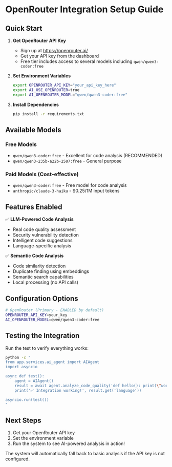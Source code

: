 # OpenRouter Integration Setup Guide

## Quick Start

1. **Get OpenRouter API Key**
   - Sign up at https://openrouter.ai/
   - Get your API key from the dashboard
   - Free tier includes access to several models including `qwen/qwen3-coder:free`

2. **Set Environment Variables**
   ```bash
   export OPENROUTER_API_KEY="your_api_key_here"
   export AI_USE_OPENROUTER=true
   export AI_OPENROUTER_MODEL="qwen/qwen3-coder:free"
   ```

3. **Install Dependencies**
   ```bash
   pip install -r requirements.txt
   ```

## Available Models

### Free Models
- `qwen/qwen3-coder:free` - Excellent for code analysis (RECOMMENDED)
- `qwen/qwen3-235b-a22b-2507:free` - General purpose

### Paid Models (Cost-effective)
- `qwen/qwen3-coder:free` - Free model for code analysis
- `anthropic/claude-3-haiku` - $0.25/1M input tokens

## Features Enabled

✅ **LLM-Powered Code Analysis**
- Real code quality assessment
- Security vulnerability detection  
- Intelligent code suggestions
- Language-specific analysis

✅ **Semantic Code Analysis**
- Code similarity detection
- Duplicate finding using embeddings
- Semantic search capabilities
- Local processing (no API calls)

## Configuration Options

```bash
# OpenRouter (Primary - ENABLED by default)
OPENROUTER_API_KEY=your_key
AI_OPENROUTER_MODEL=qwen/qwen3-coder:free
```

## Testing the Integration

Run the test to verify everything works:
```bash
python -c "
from app.services.ai_agent import AIAgent
import asyncio

async def test():
    agent = AIAgent()
    result = await agent.analyze_code_quality('def hello(): print(\"world\")', 'test.py')
    print('✅ Integration working!', result.get('language'))

asyncio.run(test())
"
```

## Next Steps

1. Get your OpenRouter API key
2. Set the environment variable
3. Run the system to see AI-powered analysis in action!

The system will automatically fall back to basic analysis if the API key is not configured.

